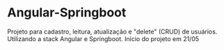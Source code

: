 # Angular-Springboot
Projeto para cadastro, leitura, atualização e "delete" (CRUD) de usuários. Utilizando a stack Angular e Springboot. Início do projeto em 21/05
